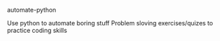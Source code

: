 automate-python

Use python to automate boring stuff 
Problem sloving exercises/quizes to practice coding skills
